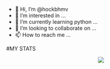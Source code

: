 - 👋 Hi, I’m @hockbhmv
- 👀 I’m interested in ...
- 🌱 I’m currently learning python ...
- 💞️ I’m looking to collaborate on ...
- 📫 How to reach me ...

<!---
hockbhmv/hockbhmv is a ✨ special ✨ repository because its `README.md` (this file) appears on your GitHub profile.
You can click the Preview link to take a look at your changes.
--->

#MY STATS

<p align="center">
<img src="https://github-stats-alpha.vercel.app/api/?username=hockbhm&cc=000&tc=00ff00&ic=fff000&bc=fff" align="center">
</p>
